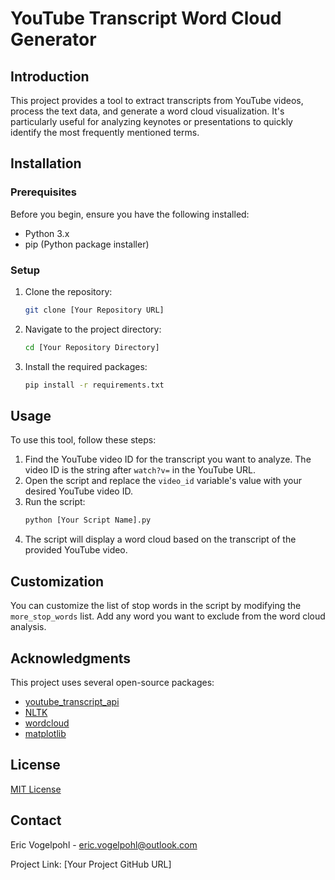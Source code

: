 # YouTube Transcript Word Cloud Generator

## Introduction
This project provides a tool to extract transcripts from YouTube videos, process the text data, and generate a word cloud visualization. It's particularly useful for analyzing keynotes or presentations to quickly identify the most frequently mentioned terms.

## Installation

### Prerequisites
Before you begin, ensure you have the following installed:
- Python 3.x
- pip (Python package installer)

### Setup
1. Clone the repository:
   ```bash
   git clone [Your Repository URL]
   ```
2. Navigate to the project directory:
   ```bash
   cd [Your Repository Directory]
   ```
3. Install the required packages:
   ```bash
   pip install -r requirements.txt
   ```

## Usage

To use this tool, follow these steps:

1. Find the YouTube video ID for the transcript you want to analyze. The video ID is the string after `watch?v=` in the YouTube URL.
2. Open the script and replace the `video_id` variable's value with your desired YouTube video ID.
3. Run the script:
   ```bash
   python [Your Script Name].py
   ```
4. The script will display a word cloud based on the transcript of the provided YouTube video.

## Customization

You can customize the list of stop words in the script by modifying the `more_stop_words` list. Add any word you want to exclude from the word cloud analysis.

## Acknowledgments

This project uses several open-source packages:
- [youtube_transcript_api](https://pypi.org/project/youtube-transcript-api/)
- [NLTK](https://www.nltk.org/)
- [wordcloud](https://pypi.org/project/wordcloud/)
- [matplotlib](https://matplotlib.org/)

## License

[MIT License](LICENSE)

## Contact

Eric Vogelpohl - eric.vogelpohl@outlook.com

Project Link: [Your Project GitHub URL]